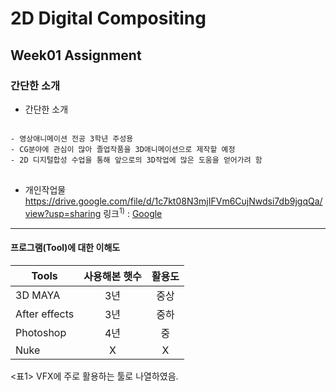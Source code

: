 # 2D Digital Compositing
## Week01 Assignment
### 간단한 소개

* 간단한 소개
<pre>
<code>
- 영상애니메이션 전공 3학년 주성용
- CG분야에 관심이 많아 졸업작품을 3D애니메이션으로 제작할 예정
- 2D 디지털합성 수업을 통해 앞으로의 3D작업에 많은 도움을 얻어가려 함
</code>
</pre>

* 개인작업물
https://drive.google.com/file/d/1c7kt08N3mjIFVm6CujNwdsi7db9jgqQa/view?usp=sharing
링크<sup>1)</sup> : [Google](https://drive.google.com/drive/folders/1hBhix38KUthv_qZvR94d4MdOp5Yij9Ue?usp=sharing)
* * *

#### 프로그램(Tool)에 대한 이해도

| Tools         | 사용해본 햇수  | 활용도 |
| ------------- |:-------------:|:-----:|
| 3D MAYA       | 3년           | 중상 |
| After effects | 3년           | 중하 |
| Photoshop     | 4년           | 중 |
| Nuke          | X             | X |

<표1> VFX에 주로 활용하는 툴로 나열하였음.
